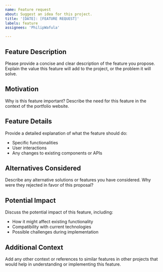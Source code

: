 ```yaml
---
name: Feature request
about: Suggest an idea for this project.
title: '[DATE]: [FEATURE REQUEST]'
labels: feature
assignees: 'PhilipWafula'

---
```


## Feature Description
Please provide a concise and clear description of the feature you propose. Explain the value this feature will add to the project, or the problem it will solve.

## Motivation
Why is this feature important? Describe the need for this feature in the context of the portfolio website.

## Feature Details
Provide a detailed explanation of what the feature should do:

- Specific functionalities
- User interactions
- Any changes to existing components or APIs

## Alternatives Considered
Describe any alternative solutions or features you have considered. Why were they rejected in favor of this proposal?

## Potential Impact
Discuss the potential impact of this feature, including:

- How it might affect existing functionality
- Compatibility with current technologies
- Possible challenges during implementation

## Additional Context
Add any other context or references to similar features in other projects that would help in understanding or implementing this feature.